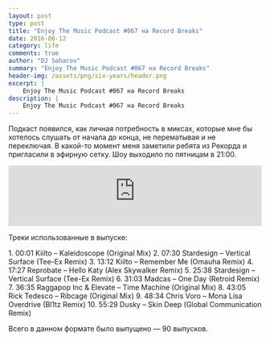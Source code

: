 ```yaml
---
layout: post
type: post
title: "Enjoy The Music Podcast #067 на Record Breaks"
date: 2016-06-12
category: life
comments: true
author: "DJ Saharov"
summary: "Enjoy The Music Podcast #067 на Record Breaks"
header-img: /assets/png/six-years/header.png
excerpt: |
    Enjoy The Music Podcast #067 на Record Breaks
description: |
    Enjoy The Music Podcast #067 на Record Breaks
---
```


<p>
<span class="firstcharacter">П</span>одкаст появился, как личная потребность в миксах, которые мне бы хотелось слушать от начала до конца, не перематывая и не переключая. В какой-то момент меня заметили ребята из Рекорда и пригласили в эфирную сетку. Шоу выходило по пятницам в 21:00.
</p>

<iframe width="100%" height="120" src="https://player-widget.mixcloud.com/widget/iframe/?hide_cover=1&feed=%2Fdjsaharovofficial%2Fenjoy-the-music-podcast-067%2F" frameborder="0" allow="encrypted-media; fullscreen; autoplay; idle-detection; speaker-selection; web-share;" ></iframe>

<p>Треки использованные в выпуске:</p>
1. 00:01 Kiilto – Kaleidoscope (Original Mix)
2. 07:30 Stardesign – Vertical Surface (Tee-Ex Remix)
3. 13:12 Kiilto – Remember Me (Omauha Remix)
4. 17:27 Reprobate – Hello Katy (Alex Skywalker Remix)
5. 25:38 Stardesign – Vertical Surface (Tee-Ex Remix)
6. 31:03 Madcas – One Day (Retroid Remix) 
7. 36:35 Raggapop Inc & Elevate – Time Machine (Original Mix)
8. 43:05 Rick Tedesco – Ribcage (Original Mix)
9. 48:34 Chris Voro – Mona Lisa Overdrive (Bl1tz Remix)
10. 55:29 Dusky – Skin Deep (Global Communication Remix)

<p>Всего в данном формате было выпущено &mdash; 90 выпусков.</p>